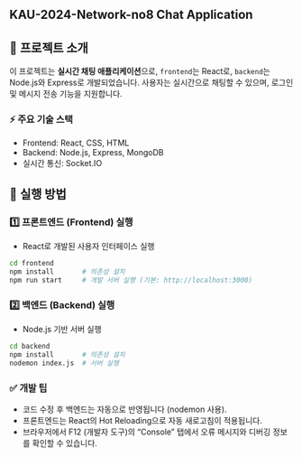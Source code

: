 ## KAU-2024-Network-no8 Chat Application

## 🚀 프로젝트 소개
이 프로젝트는 **실시간 채팅 애플리케이션**으로, `frontend`는 React로, `backend`는 Node.js와 Express로 개발되었습니다. 
사용자는 실시간으로 채팅할 수 있으며, 로그인 및 메시지 전송 기능을 지원합니다.

### ⚡️ 주요 기술 스택
- Frontend: React, CSS, HTML
- Backend: Node.js, Express, MongoDB
- 실시간 통신: Socket.IO
  

## 🚀 실행 방법

### 1️⃣ 프론트엔드 (Frontend) 실행
- React로 개발된 사용자 인터페이스 실행

```bash
cd frontend
npm install       # 의존성 설치
npm run start     # 개발 서버 실행 (기본: http://localhost:3000)
```

### 2️⃣ 백엔드 (Backend) 실행
- Node.js 기반 서버 실행

```bash
cd backend
npm install       # 의존성 설치
nodemon index.js  # 서버 실행
```


### ✅ 개발 팁
- 코드 수정 후 백엔드는 자동으로 반영됩니다 (nodemon 사용).
- 프론트엔드는 React의 Hot Reloading으로 자동 새로고침이 적용됩니다.
- 브라우저에서 F12 (개발자 도구)의 “Console” 탭에서 오류 메시지와 디버깅 정보를 확인할 수 있습니다.
